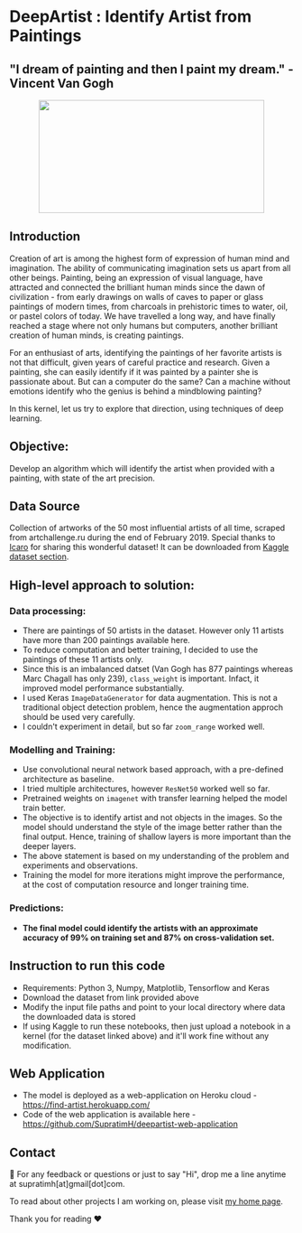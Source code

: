 # DeepArtist : Identify Artist from Paintings

## "I dream of painting and then I paint my dream." - Vincent Van Gogh
<p align="center"><img src="https://www.vincentvangogh.org/images/paintings/self-portrait-with-straw-hat.jpg" width="400px" height="200px"/></p>

## Introduction
Creation of art is among the highest form of expression of human mind and imagination. The ability of communicating imagination sets us apart from all other beings. Painting, being an expression of visual language, have attracted and connected the brilliant human minds since the dawn of civilization - from early drawings on walls of caves to paper or glass paintings of modern times, from charcoals in prehistoric times to water, oil, or pastel colors of today. We have travelled a long way, and have finally reached a stage where not only humans but computers, another brilliant creation of human minds, is creating paintings.

For an enthusiast of arts, identifying the paintings of her favorite artists is not that difficult, given years of careful practice and research. Given a painting, she can easily identify if it was painted by a painter she is passionate about. But can a computer do the same? Can a machine without emotions identify who the genius is behind a mindblowing painting?

In this kernel, let us try to explore that direction, using techniques of deep learning.

## Objective: 
Develop an algorithm which will identify the artist when provided with a painting, with state of the art precision.

## Data Source
Collection of artworks of the 50 most influential artists of all time, scraped from artchallenge.ru during the end of February 2019. Special thanks to [Icaro](https://www.kaggle.com/ikarus777) for sharing this wonderful dataset! It can be downloaded from [Kaggle dataset section](https://www.kaggle.com/ikarus777/best-artworks-of-all-time).

## High-level approach to solution:
### Data processing:
* There are paintings of 50 artists in the dataset. However only 11 artists have more than 200 paintings available here.
* To reduce computation and better training, I decided to use the paintings of these 11 artists only.
* Since this is an imbalanced datset (Van Gogh has 877 paintings whereas Marc Chagall has only 239), `class_weight` is important. Infact, it improved model performance substantially.
* I used Keras `ImageDataGenerator` for data augmentation. This is not a traditional object detection problem, hence the augmentation approch should be used very carefully.
* I couldn't experiment in detail, but so far `zoom_range` worked well. 

### Modelling and Training:
* Use convolutional neural network based approach, with a pre-defined architecture as baseline.
* I tried multiple architectures, however `ResNet50` worked well so far.
* Pretrained weights on `imagenet` with transfer learning helped the model train better.
* The objective is to identify artist and not objects in the images. So the model should understand the style of the image better rather than the final output. Hence, training of shallow layers is more important than the deeper layers.
* The above statement is based on my understanding of the problem and experiments and observations.
* Training the model for more iterations might improve the performance, at the cost of computation resource and longer training time.

### Predictions:
* <b>The final model could identify the artists with an approximate accuracy of 99% on training set and 87% on cross-validation set.</b>

## Instruction to run this code
- Requirements: Python 3, Numpy, Matplotlib, Tensorflow and Keras
- Download the dataset from link provided above
- Modify the input file paths and point to your local directory where data the downloaded data is stored
- If using Kaggle to run these notebooks, then just upload a notebook in a kernel (for the dataset linked above) and it'll work fine without any modification.  

## Web Application
* The model is deployed as a web-application on Heroku cloud - https://find-artist.herokuapp.com/
* Code of the web application is available here - https://github.com/SupratimH/deepartist-web-application

## Contact
:love_letter: For any feedback or questions or just to say "Hi", drop me a line anytime at supratimh[at]gmail[dot]com.

To read about other projects I am working on, please visit [my home page](https://supratimh.github.io).

Thank you for reading :heart: